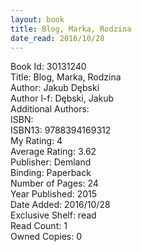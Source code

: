 ```yaml
---
layout: book
title: Blog, Marka, Rodzina
date_read: 2016/10/28
---
```


Book Id: 30131240<br />
Title: Blog, Marka, Rodzina<br />
Author: Jakub Dębski<br />
Author l-f: Dębski, Jakub<br />
Additional Authors: <br />
ISBN: <br />
ISBN13: 9788394169312<br />
My Rating: 4<br />
Average Rating: 3.62<br />
Publisher: Demland<br />
Binding: Paperback<br />
Number of Pages: 24<br />
Year Published: 2015<br />
Date Added: 2016/10/28<br />
Exclusive Shelf: read<br />
Read Count: 1<br />
Owned Copies: 0<br />

